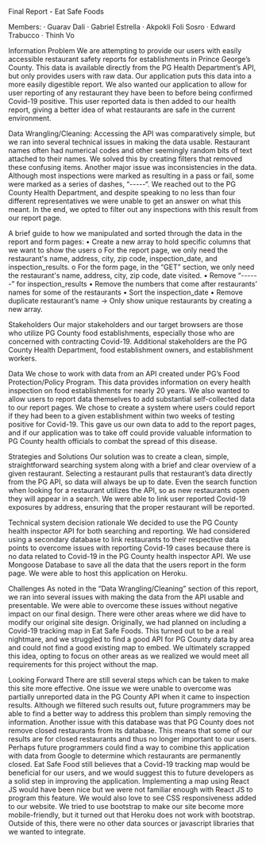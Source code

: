 Final Report - Eat Safe Foods

Members:
·        Guarav Dali
·        Gabriel Estrella
·        Akpokli Foli Sosro
·        Edward Trabucco
·        Thinh Vo

Information Problem
We are attempting to provide our users with easily accessible restaurant safety reports for establishments in Prince George’s County. This data is available directly from the PG Health Department’s API, but only provides users with raw data. Our application puts this data into a more easily digestible report. We also wanted our application to allow for user reporting of any restaurant they have been to before being confirmed Covid-19 positive. This user reported data is then added to our health report, giving a better idea of what restaurants are safe in the current environment.

Data Wrangling/Cleaning: 
Accessing the API was comparatively simple, but we ran into several technical issues in making the data usable. Restaurant names often had numerical codes and other seemingly random bits of text attached to their names. We solved this by creating filters that removed these confusing items.
Another major issue was inconsistencies in the data. Although most inspections were marked as resulting in a pass or fail, some were marked as a series of dashes, “-----“. We reached out to the PG County Health Department, and despite speaking to no less than four different representatives we were unable to get an answer on what this meant. In the end, we opted to filter out any inspections with this result from our report page.

A brief guide to how we manipulated and sorted through the data in the report and form pages:
•	Create a new array to hold specific columns that we want to show the users 
    o	For the report page, we only need the restaurant's name, address, city, zip code, inspection_date, and inspection_results.
    o	For the form page, in the “GET” section, we only need the restaurant's name, address, city, zip code, date visited.
•	Remove “------” for inspection_results 
•	Remove the numbers that come after restaurants’ names for some of the restaurants
•	Sort the inspection_date 
•	Remove duplicate restaurant’s name -> Only show unique restaurants by creating a new array.

Stakeholders
Our major stakeholders and our target browsers are those who utilize PG County food establishments, especially those who are concerned with contracting Covid-19. Additional stakeholders are the PG County Health Department, food establishment owners, and establishment workers.

Data
We chose to work with data from an API created under PG’s Food Protection/Policy Program. This data provides information on every health inspection on food establishments for nearly 20 years. We also wanted to allow users to report data themselves to add substantial self-collected data to our report pages. We chose to create a system where users could report if they had been to a given establishment within two weeks of testing positive for Covid-19. This gave us our own data to add to the report pages, and if our application was to take off could provide valuable information to PG County health officials to combat the spread of this disease.

Strategies and Solutions
Our solution was to create a clean, simple, straightforward searching system along with a brief and clear overview of a given restaurant. Selecting a restaurant pulls that restaurant’s data directly from the PG API, so data will always be up to date. Even the search function when looking for a restaurant utilizes the API, so as new restaurants open they will appear in a search. We were able to link user reported Covid-19 exposures by address, ensuring that the proper restaurant will be reported.

Technical system decision rationale
We decided to use the PG County health inspector API for both searching and reporting. We had considered using a secondary database to link restaurants to their respective data points to overcome issues with reporting Covid-19 cases because there is no data related to Covid-19 in the PG County health inspector API. We use Mongoose Database to save all the data that the users report in the form page. We were able to host this application on Heroku.

Challenges
As noted in the “Data Wrangling/Cleaning” section of this report, we ran into several issues with making the data from the API usable and presentable. We were able to overcome these issues without negative impact on our final design.
There were other areas where we did have to modify our original site design. Originally, we had planned on including a Covid-19 tracking map in Eat Safe Foods. This turned out to be a real nightmare, and we struggled to find a good API for PG County data by area and could not find a good existing map to embed. We ultimately scrapped this idea, opting to focus on other areas as we realized we would meet all requirements for this project without the map.

Looking Forward
There are still several steps which can be taken to make this site more effective. One issue we were unable to overcome was partially unreported data in the PG County API when it came to inspection results. Although we filtered such results out, future programmers may be able to find a better way to address this problem than simply removing the information. Another issue with this database was that PG County does not remove closed restaurants from its database. This means that some of our results are for closed restaurants and thus no longer important to our users. Perhaps future programmers could find a way to combine this application with data from Google to determine which restaurants are permanently closed.
Eat Safe Food still believes that a Covid-19 tracking map would be beneficial for our users, and we would suggest this to future developers as a solid step in improving the application. Implementing a map using React JS would have been nice but we were not familiar enough with React JS to program this feature.
We would also love to see CSS responsiveness added to our website. We tried to use bootstrap to make our site become more mobile-friendly, but it turned out that Heroku does not work with bootstrap. Outside of this, there were no other data sources or javascript libraries that we wanted to integrate. 
